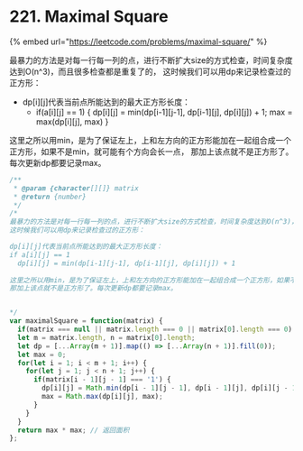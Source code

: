 # 221. Maximal Square

{% embed url="https://leetcode.com/problems/maximal-square/" %}

最暴力的方法是对每一行每一列的点，进行不断扩大size的方式检查，时间复杂度达到O\(n^3\)，而且很多检查都是重复了的， 这时候我们可以用dp来记录检查过的正方形：

* dp\[i\]\[j\]代表当前点所能达到的最大正方形长度：
  *  if\(a\[i\]\[j\] == 1\) { dp\[i\]\[j\] = min\(dp\[i-1\]\[j-1\], dp\[i-1\]\[j\], dp\[i\]\[j\]\) + 1; max = max\(dp\[i\]\[j\], max\) }

这里之所以用min，是为了保证左上，上和左方向的正方形能加在一起组合成一个正方形，如果不是min，就可能有个方向会长一点， 那加上该点就不是正方形了。每次更新dp都要记录max。

```javascript
/**
 * @param {character[][]} matrix
 * @return {number}
 */
/*
最暴力的方法是对每一行每一列的点，进行不断扩大size的方式检查，时间复杂度达到O(n^3)，而且很多检查都是重复了的，
这时候我们可以用dp来记录检查过的正方形：

dp[i][j]代表当前点所能达到的最大正方形长度：
if a[i][j] == 1
  dp[i][j] = min(dp[i-1][j-1], dp[i-1][j], dp[i][j]) + 1
  
这里之所以用min，是为了保证左上，上和左方向的正方形能加在一起组合成一个正方形，如果不是min，就可能有个方向会长一点，
那加上该点就不是正方形了。每次更新dp都要记录max。


*/
var maximalSquare = function(matrix) {
  if(matrix === null || matrix.length === 0 || matrix[0].length === 0) return 0;
  let m = matrix.length, n = matrix[0].length;
  let dp = [...Array(m + 1)].map(() => [...Array(n + 1)].fill(0));
  let max = 0;
  for(let i = 1; i < m + 1; i++) {
    for(let j = 1; j < n + 1; j++) {
      if(matrix[i - 1][j - 1] === '1') {
        dp[i][j] = Math.min(dp[i - 1][j - 1], dp[i - 1][j], dp[i][j - 1]) + 1;
        max = Math.max(dp[i][j], max);
      }
    }
  }
  return max * max; // 返回面积
};
```

